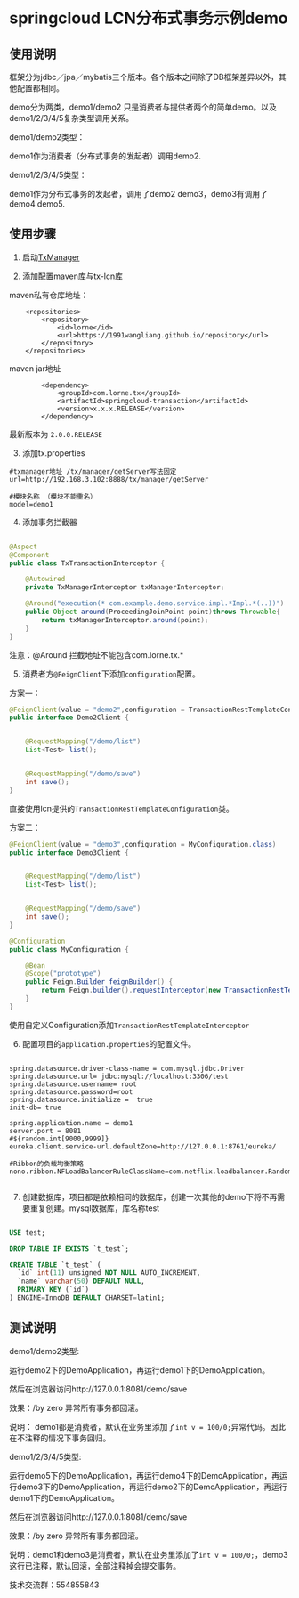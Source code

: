 # springcloud LCN分布式事务示例demo


## 使用说明

框架分为jdbc／jpa／mybatis三个版本。各个版本之间除了DB框架差异以外，其他配置都相同。

demo分为两类，demo1/demo2 只是消费者与提供者两个的简单demo。以及demo1/2/3/4/5复杂类型调用关系。

demo1/demo2类型：

demo1作为消费者（分布式事务的发起者）调用demo2.

demo1/2/3/4/5类型：

demo1作为分布式事务的发起者，调用了demo2 demo3，demo3有调用了demo4 demo5.

## 使用步骤

1. 启动[TxManager](https://github.com/1991wangliang/tx-lcn/tree/master/tx-manager) 

2. 添加配置maven库与tx-lcn库

maven私有仓库地址：
```
	<repositories>
		<repository>
			<id>lorne</id>
			<url>https://1991wangliang.github.io/repository</url>
		</repository>
	</repositories>

```
maven jar地址 

```
		<dependency>
			<groupId>com.lorne.tx</groupId>
			<artifactId>springcloud-transaction</artifactId>
			<version>x.x.x.RELEASE</version>
		</dependency>

```
最新版本为 `2.0.0.RELEASE`

3. 添加tx.properties

```
#txmanager地址 /tx/manager/getServer写法固定
url=http://192.168.3.102:8888/tx/manager/getServer

#模块名称 （模块不能重名）
model=demo1
```

4. 添加事务拦截器
```java

@Aspect
@Component
public class TxTransactionInterceptor {

    @Autowired
    private TxManagerInterceptor txManagerInterceptor;

    @Around("execution(* com.example.demo.service.impl.*Impl.*(..))")
    public Object around(ProceedingJoinPoint point)throws Throwable{
        return txManagerInterceptor.around(point);
    }
}

```

注意：@Around 拦截地址不能包含com.lorne.tx.*

5. 消费者方`@FeignClient`下添加`configuration`配置。 

方案一：

```java
@FeignClient(value = "demo2",configuration = TransactionRestTemplateConfiguration.class)
public interface Demo2Client {


    @RequestMapping("/demo/list")
    List<Test> list();


    @RequestMapping("/demo/save")
    int save();
}

```

直接使用lcn提供的`TransactionRestTemplateConfiguration`类。

方案二：

```java
@FeignClient(value = "demo3",configuration = MyConfiguration.class)
public interface Demo3Client {


    @RequestMapping("/demo/list")
    List<Test> list();


    @RequestMapping("/demo/save")
    int save();
}

```

```java
@Configuration
public class MyConfiguration {

    @Bean
    @Scope("prototype")
    public Feign.Builder feignBuilder() {
        return Feign.builder().requestInterceptor(new TransactionRestTemplateInterceptor());
    }
}

```

使用自定义Configuration添加`TransactionRestTemplateInterceptor`

6. 配置项目的`application.properties`的配置文件。

```

spring.datasource.driver-class-name = com.mysql.jdbc.Driver
spring.datasource.url= jdbc:mysql://localhost:3306/test
spring.datasource.username= root
spring.datasource.password=root
spring.datasource.initialize =  true
init-db= true

spring.application.name = demo1
server.port = 8081
#${random.int[9000,9999]}
eureka.client.service-url.defaultZone=http://127.0.0.1:8761/eureka/

#Ribbon的负载均衡策略
nono.ribbon.NFLoadBalancerRuleClassName=com.netflix.loadbalancer.RandomRule


```

7. 创建数据库，项目都是依赖相同的数据库，创建一次其他的demo下将不再需要重复创建。mysql数据库，库名称test

```sql

USE test;

DROP TABLE IF EXISTS `t_test`;

CREATE TABLE `t_test` (
  `id` int(11) unsigned NOT NULL AUTO_INCREMENT,
  `name` varchar(50) DEFAULT NULL,
  PRIMARY KEY (`id`)
) ENGINE=InnoDB DEFAULT CHARSET=latin1;


```


## 测试说明


demo1/demo2类型:

运行demo2下的DemoApplication，再运行demo1下的DemoApplication。

然后在浏览器访问http://127.0.0.1:8081/demo/save

效果：/by zero 异常所有事务都回滚。

说明： demo1都是消费者，默认在业务里添加了`int v = 100/0;`异常代码。因此在不注释的情况下事务回归。


demo1/2/3/4/5类型:
 
运行demo5下的DemoApplication，再运行demo4下的DemoApplication，再运行demo3下的DemoApplication，再运行demo2下的DemoApplication，再运行demo1下的DemoApplication。

然后在浏览器访问http://127.0.0.1:8081/demo/save
 
效果：/by zero 异常所有事务都回滚。

说明：demo1和demo3是消费者，默认在业务里添加了`int v = 100/0;`，demo3这行已注释，默认回滚，全部注释掉会提交事务。


技术交流群：554855843